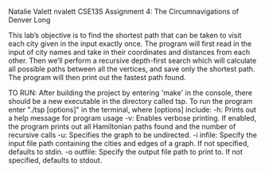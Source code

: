 Natalie Valett
nvalett
CSE13S Assignment 4: The Circumnavigations of Denver Long


This lab’s objective is to find the shortest path that can be taken to visit each city given in the input exactly once. The program will first read in the input of city names and take in their coordinates and distances from each other. Then we’ll perform a recursive depth-first search which will calculate all possible paths between all the vertices, and save only the shortest path. The program will then print out the fastest path found.

TO RUN:
After building the project by entering 'make' in the console, there should be a new executable in the directory called tsp. To run the program enter "./tsp [options]" in the terminal, where [options] include:
	-h: Prints out a help message for program usage
	-v: Enables verbose printing. If enabled, the program prints out all Hamiltonian paths found and the number of recursive calls
	-u: Specifies the graph to be undirected.
	-i infile: Specify the input file path containing the cities and edges of a graph. If not specified, defaults to stdin.
	-o outfile: Specify the output file path to print to. If not specified, defaults to stdout.
